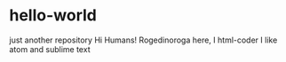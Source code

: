 # hello-world
just another repository
Hi Humans!
Rogedinoroga here, 
I html-coder
I like atom and sublime text
